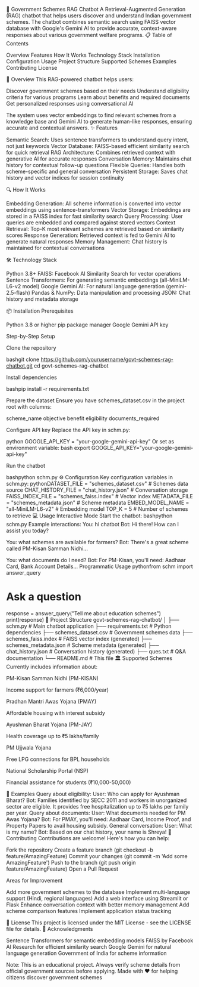 🤖 Government Schemes RAG Chatbot
A Retrieval-Augmented Generation (RAG) chatbot that helps users discover and understand Indian government schemes. The chatbot combines semantic search using FAISS vector database with Google's Gemini AI to provide accurate, context-aware responses about various government welfare programs.
📋 Table of Contents

Overview
Features
How It Works
Technology Stack
Installation
Configuration
Usage
Project Structure
Supported Schemes
Examples
Contributing
License

🎯 Overview
This RAG-powered chatbot helps users:

Discover government schemes based on their needs
Understand eligibility criteria for various programs
Learn about benefits and required documents
Get personalized responses using conversational AI

The system uses vector embeddings to find relevant schemes from a knowledge base and Gemini AI to generate human-like responses, ensuring accurate and contextual answers.
✨ Features

Semantic Search: Uses sentence transformers to understand query intent, not just keywords
Vector Database: FAISS-based efficient similarity search for quick retrieval
RAG Architecture: Combines retrieved context with generative AI for accurate responses
Conversation Memory: Maintains chat history for contextual follow-up questions
Flexible Queries: Handles both scheme-specific and general conversation
Persistent Storage: Saves chat history and vector indices for session continuity

🔍 How It Works

Embedding Generation: All scheme information is converted into vector embeddings using sentence-transformers
Vector Storage: Embeddings are stored in a FAISS index for fast similarity search
Query Processing: User queries are embedded and compared against stored vectors
Context Retrieval: Top-K most relevant schemes are retrieved based on similarity scores
Response Generation: Retrieved context is fed to Gemini AI to generate natural responses
Memory Management: Chat history is maintained for contextual conversations

🛠 Technology Stack

Python 3.8+
FAISS: Facebook AI Similarity Search for vector operations
Sentence Transformers: For generating semantic embeddings (all-MiniLM-L6-v2 model)
Google Gemini AI: For natural language generation (gemini-2.5-flash)
Pandas & NumPy: Data manipulation and processing
JSON: Chat history and metadata storage

📦 Installation
Prerequisites

Python 3.8 or higher
pip package manager
Google Gemini API key

Step-by-Step Setup

Clone the repository

bashgit clone https://github.com/yourusername/govt-schemes-rag-chatbot.git
cd govt-schemes-rag-chatbot

Install dependencies

bashpip install -r requirements.txt

Prepare the dataset
Ensure you have schemes_dataset.csv in the project root with columns:

scheme_name
objective
benefit
eligibility
documents_required


Configure API key
Replace the API key in schm.py:

python   GOOGLE_API_KEY = "your-google-gemini-api-key"
Or set as environment variable:
bash   export GOOGLE_API_KEY="your-google-gemini-api-key"

Run the chatbot

bashpython schm.py
⚙️ Configuration
Key configuration variables in schm.py:
pythonDATASET_FILE = "schemes_dataset.csv"          # Schemes data source
CHAT_HISTORY_FILE = "chat_history.json"       # Conversation storage
FAISS_INDEX_FILE = "schemes_faiss.index"      # Vector index
METADATA_FILE = "schemes_metadata.json"       # Scheme metadata
EMBED_MODEL_NAME = "all-MiniLM-L6-v2"        # Embedding model
TOP_K = 5                                     # Number of schemes to retrieve
💻 Usage
Interactive Mode
Start the chatbot:
bashpython schm.py
Example interactions:
You: hi chatbot
Bot: Hi there! How can I assist you today?

You: what schemes are available for farmers?
Bot: There's a great scheme called PM-Kisan Samman Nidhi...

You: what documents do I need?
Bot: For PM-Kisan, you'll need: Aadhaar Card, Bank Account Details...
Programmatic Usage
pythonfrom schm import answer_query

# Ask a question
response = answer_query("Tell me about education schemes")
print(response)
📁 Project Structure
govt-schemes-rag-chatbot/
│
├── schm.py                      # Main chatbot application
├── requirements.txt             # Python dependencies
├── schemes_dataset.csv          # Government schemes data
├── schemes_faiss.index          # FAISS vector index (generated)
├── schemes_metadata.json        # Scheme metadata (generated)
├── chat_history.json           # Conversation history (generated)
├── ques.txt                    # Q&A documentation
└── README.md                   # This file
🏛 Supported Schemes
Currently includes information about:

PM-Kisan Samman Nidhi (PM-KISAN)

Income support for farmers (₹6,000/year)


Pradhan Mantri Awas Yojana (PMAY)

Affordable housing with interest subsidy


Ayushman Bharat Yojana (PM-JAY)

Health coverage up to ₹5 lakhs/family


PM Ujjwala Yojana

Free LPG connections for BPL households


National Scholarship Portal (NSP)

Financial assistance for students (₹10,000-50,000)



📝 Examples
Query about eligibility:
User: Who can apply for Ayushman Bharat?
Bot: Families identified by SECC 2011 and workers in unorganized 
     sector are eligible. It provides free hospitalization up to 
     ₹5 lakhs per family per year.
Query about documents:
User: What documents needed for PM Awas Yojana?
Bot: For PMAY, you'll need: Aadhaar Card, Income Proof, and 
     Property Papers to avail housing subsidy.
General conversation:
User: What is my name?
Bot: Based on our chat history, your name is Shreya!
🤝 Contributing
Contributions are welcome! Here's how you can help:

Fork the repository
Create a feature branch (git checkout -b feature/AmazingFeature)
Commit your changes (git commit -m 'Add some AmazingFeature')
Push to the branch (git push origin feature/AmazingFeature)
Open a Pull Request

Areas for Improvement

Add more government schemes to the database
Implement multi-language support (Hindi, regional languages)
Add a web interface using Streamlit or Flask
Enhance conversation context with better memory management
Add scheme comparison features
Implement application status tracking

📄 License
This project is licensed under the MIT License - see the LICENSE file for details.
🙏 Acknowledgments

Sentence Transformers for semantic embedding models
FAISS by Facebook AI Research for efficient similarity search
Google Gemini for natural language generation
Government of India for scheme information


Note: This is an educational project. Always verify scheme details from official government sources before applying.
Made with ❤️ for helping citizens discover government schemes
